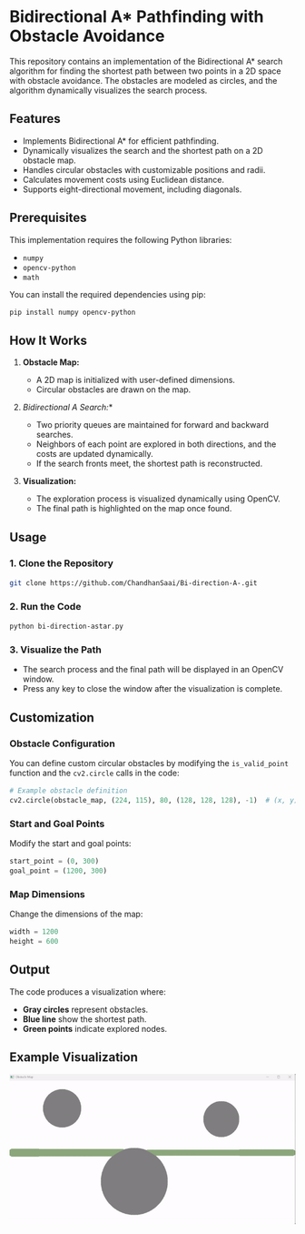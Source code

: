 # Bidirectional A* Pathfinding with Obstacle Avoidance

This repository contains an implementation of the Bidirectional A* search algorithm for finding the shortest path between two points in a 2D space with obstacle avoidance. The obstacles are modeled as circles, and the algorithm dynamically visualizes the search process.

## Features

- Implements Bidirectional A* for efficient pathfinding.
- Dynamically visualizes the search and the shortest path on a 2D obstacle map.
- Handles circular obstacles with customizable positions and radii.
- Calculates movement costs using Euclidean distance.
- Supports eight-directional movement, including diagonals.

## Prerequisites

This implementation requires the following Python libraries:

- `numpy`
- `opencv-python`
- `math`

You can install the required dependencies using pip:

```bash
pip install numpy opencv-python
```

## How It Works

1. **Obstacle Map:**
   - A 2D map is initialized with user-defined dimensions.
   - Circular obstacles are drawn on the map.

2. **Bidirectional A* Search:**
   - Two priority queues are maintained for forward and backward searches.
   - Neighbors of each point are explored in both directions, and the costs are updated dynamically.
   - If the search fronts meet, the shortest path is reconstructed.

3. **Visualization:**
   - The exploration process is visualized dynamically using OpenCV.
   - The final path is highlighted on the map once found.

## Usage

### 1. Clone the Repository

```bash
git clone https://github.com/ChandhanSaai/Bi-direction-A-.git
```

### 2. Run the Code

```bash
python bi-direction-astar.py
```

### 3. Visualize the Path

- The search process and the final path will be displayed in an OpenCV window.
- Press any key to close the window after the visualization is complete.

## Customization

### Obstacle Configuration

You can define custom circular obstacles by modifying the `is_valid_point` function and the `cv2.circle` calls in the code:

```python
# Example obstacle definition
cv2.circle(obstacle_map, (224, 115), 80, (128, 128, 128), -1)  # (x, y), radius, color
```

### Start and Goal Points

Modify the start and goal points:

```python
start_point = (0, 300)
goal_point = (1200, 300)
```

### Map Dimensions

Change the dimensions of the map:

```python
width = 1200
height = 600
```

## Output

The code produces a visualization where:

- **Gray circles** represent obstacles.
- **Blue line** show the shortest path.
- **Green points** indicate explored nodes.

## Example Visualization

![Example Visualization](Bi-direction.gif)
